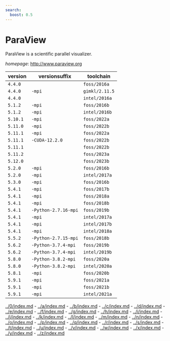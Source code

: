 ```yaml
---
search:
  boost: 0.5
---
```

# ParaView

ParaView is a scientific parallel visualizer.

*homepage*: <http://www.paraview.org>

version | versionsuffix | toolchain
--------|---------------|----------
``4.4.0`` |  | ``foss/2016a``
``4.4.0`` | ``-mpi`` | ``gimkl/2.11.5``
``4.4.0`` |  | ``intel/2016a``
``5.1.2`` | ``-mpi`` | ``foss/2016b``
``5.1.2`` | ``-mpi`` | ``intel/2016b``
``5.10.1`` | ``-mpi`` | ``foss/2022a``
``5.11.0`` | ``-mpi`` | ``foss/2022b``
``5.11.1`` | ``-mpi`` | ``foss/2022a``
``5.11.1`` | ``-CUDA-12.2.0`` | ``foss/2022b``
``5.11.1`` |  | ``foss/2022b``
``5.11.2`` |  | ``foss/2023a``
``5.12.0`` |  | ``foss/2023b``
``5.2.0`` | ``-mpi`` | ``foss/2016b``
``5.2.0`` | ``-mpi`` | ``intel/2017a``
``5.3.0`` | ``-mpi`` | ``foss/2016b``
``5.4.1`` | ``-mpi`` | ``foss/2017b``
``5.4.1`` | ``-mpi`` | ``foss/2018a``
``5.4.1`` | ``-mpi`` | ``foss/2018b``
``5.4.1`` | ``-Python-2.7.16-mpi`` | ``foss/2019b``
``5.4.1`` | ``-mpi`` | ``intel/2017a``
``5.4.1`` | ``-mpi`` | ``intel/2017b``
``5.4.1`` | ``-mpi`` | ``intel/2018a``
``5.5.2`` | ``-Python-2.7.15-mpi`` | ``foss/2018b``
``5.6.2`` | ``-Python-3.7.4-mpi`` | ``foss/2019b``
``5.6.2`` | ``-Python-3.7.4-mpi`` | ``intel/2019b``
``5.8.0`` | ``-Python-3.8.2-mpi`` | ``foss/2020a``
``5.8.0`` | ``-Python-3.8.2-mpi`` | ``intel/2020a``
``5.8.1`` | ``-mpi`` | ``foss/2020b``
``5.9.1`` | ``-mpi`` | ``foss/2021a``
``5.9.1`` | ``-mpi`` | ``foss/2021b``
``5.9.1`` | ``-mpi`` | ``intel/2021a``

[../0/index.md](0) - [../a/index.md](a) - [../b/index.md](b) - [../c/index.md](c) - [../d/index.md](d) - [../e/index.md](e) - [../f/index.md](f) - [../g/index.md](g) - [../h/index.md](h) - [../i/index.md](i) - [../j/index.md](j) - [../k/index.md](k) - [../l/index.md](l) - [../m/index.md](m) - [../n/index.md](n) - [../o/index.md](o) - [../p/index.md](p) - [../q/index.md](q) - [../r/index.md](r) - [../s/index.md](s) - [../t/index.md](t) - [../u/index.md](u) - [../v/index.md](v) - [../w/index.md](w) - [../x/index.md](x) - [../y/index.md](y) - [../z/index.md](z)

